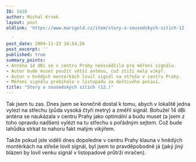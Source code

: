 ```yaml
---
ID: 1410
author: Michal Krsek
layout: post
oldlink: 'https://www.marigold.cz/item/story-o-sousedskych-sitich-12

  '
post_date: 2004-11-23 16:54:26
post_excerpt: ''
published: true
summary_points:
- Anténa 14 dBi se v centru Prahy neosvědčila pro měření signálu.
- Autor bude muset použít větší anténu, což ztíží malý vikýř.
- Autor v hnědých montérkách lovil signál na střeše v centru Prahy.
- Měření signálu probíhalo v listopadu za deštivého počasí.
title: "Story o sousedských sítích (12.)"
---
```


<p>
Tak jsem tu zas. Dnes jsem se konečně dostal k tomu, abych v lokalitě jedna vylezl na střechu (půda vysoká čtyři metry) a změřil signál. Bohužel 14 dBi anténa se naukázala v centru Prahy jako optimální a budu muset (a jsem z toho opravdu nadšen) vylézt na tu střechu s pořádným sejtem. Což bude lahůdka strkat to nahoru fakt malým vikýřem. </p>

<p>
Takže pokud jste viděli dnes dopoledne v centru Prahy klauna v hnědých montérkách na střeše lovit signál, byl jsem to pravděpobodně já (jaký jiný blázen by lovil venku signál v listopadové průtrži mračen).</p>